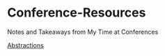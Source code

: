 # Conference-Resources
Notes and Takeaways from My Time at Conferences

[Abstractions](abstractions/index.md)
